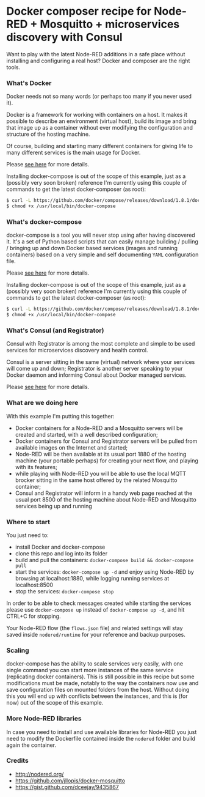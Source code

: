 # Docker composer recipe for Node-RED + Mosquitto + microservices discovery with Consul

Want to play with the latest Node-RED additions in a safe place without
installing and configuring a real host? Docker and composer are the
right tools.

### What's Docker

Docker needs not so many words (or perhaps too many if you never used it).

Docker is a framework for working with containers on a host. It makes it
possible to describe an environment (virtual host), build its image and
bring that image up as a container without ever modifying the configuration
and structure of the hosting machine.

Of course, building and starting many different containers for giving
life to many different services is the main usage for Docker.

Please [see here](https://www.docker.com/)
for more details.

Installing docker-compose is out of the scope of this example, just
as a (possibly very soon broken) reference I'm currently using
this couple of commands to get the latest docker-composer (as root):

```bash
$ curl -L https://github.com/docker/compose/releases/download/1.8.1/docker-compose-`uname -s`-`uname -m` > /usr/local/bin/docker-compose
$ chmod +x /usr/local/bin/docker-compose
```

### What's docker-compose

docker-compose is a tool you will never stop using after having discovered it.
It's a set of Python based scripts that can easily manage
building / pulling / bringing up and down Docker based services (images
and running containers) based on a very simple and self documenting
```YAML``` configuration file.

Please [see here](https://www.docker.com/products/docker-compose)
for more details.

Installing docker-compose is out of the scope of this example, just
as a (possibly very soon broken) reference I'm currently using
this couple of commands to get the latest docker-composer (as root):

```bash
$ curl -L https://github.com/docker/compose/releases/download/1.8.1/docker-compose-`uname -s`-`uname -m` > /usr/local/bin/docker-compose
$ chmod +x /usr/local/bin/docker-compose
```

### What's Consul (and Registrator)

Consul with Registrator is among the most complete and simple to be used
services for microservices discovery and health control.

Consul is a server sitting in the same (virtual) network where your
services will come up and down; Registrator is another server speaking
to your Docker daemon and informing Consul about Docker managed services.

Please [see here](http://gliderlabs.com/registrator/latest/user/quickstart/)
for more details.

### What are we doing here

With this example I'm putting this together:

  - Docker containers for a Node-RED and a Mosquitto servers will be
    created and started, with a well described configuration;
  - Docker containers for Consul and Registrator servers will be
    pulled from available images on the Internet and started;
  - Node-RED will be then available at its usual port 1880 of the
    hosting machine (your portable perhaps) for creating your
    next flow, and playing with its features;
  - while playing with Node-RED you will be able to use the local
    MQTT brocker sitting in the same host offered by the related
    Mosquitto container;
  - Consul and Registrator will inform in a handy web page reached
    at the usual port 8500 of the hosting machine about
    Node-RED and Mosquitto services being up and running

### Where to start

You just need to:

  - install Docker and docker-compose
  - clone this repo and log into its folder
  - build and pull the containers: ```docker-compose build && docker-compose pull```
  - start the services: ```docker-compose up -d``` and enjoy using Node-RED
    by browsing at localhost:1880, while logging running services at
    localhost:8500
  - stop the services: ```docker-compose stop```

In order to be able to check messages created while starting the services
please use ```docker-compose up``` instead of ```docker-compose up -d```,
and hit CTRL+C for stopping.

Your Node-RED flow (the ```flows.json``` file) and related settings
will stay saved inside ```nodered/runtime``` for your reference and backup
purposes.

### Scaling

docker-compose has the ability to scale services very easily, with one
single command you can start more instances of the same service (replicating
docker containers). This is still possible in this recipe but some
modifications must be made, notably to the way the containers now
use and save configuration files on mounted folders from the host. Without
doing this you will end up with conflicts between the instances, and
this is (for now) out of the scope of this example.

### More Node-RED libraries

In case you need to install and use available libraries for Node-RED you
just need to modify the Dockerfile contained inside the ```nodered``` folder
and build again the container.

### Credits

  - http://nodered.org/
  - https://github.com/jllopis/docker-mosquitto
  - https://gist.github.com/dceejay/9435867
